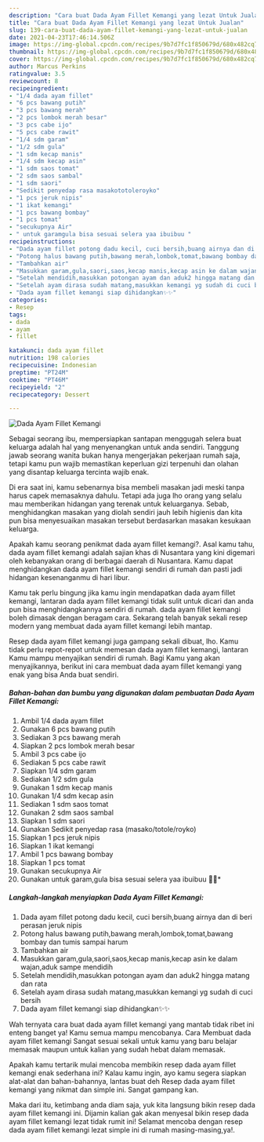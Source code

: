 ```yaml
---
description: "Cara buat Dada Ayam Fillet Kemangi yang lezat Untuk Jualan"
title: "Cara buat Dada Ayam Fillet Kemangi yang lezat Untuk Jualan"
slug: 139-cara-buat-dada-ayam-fillet-kemangi-yang-lezat-untuk-jualan
date: 2021-04-23T17:46:14.506Z
image: https://img-global.cpcdn.com/recipes/9b7d7fc1f850679d/680x482cq70/dada-ayam-fillet-kemangi-foto-resep-utama.jpg
thumbnail: https://img-global.cpcdn.com/recipes/9b7d7fc1f850679d/680x482cq70/dada-ayam-fillet-kemangi-foto-resep-utama.jpg
cover: https://img-global.cpcdn.com/recipes/9b7d7fc1f850679d/680x482cq70/dada-ayam-fillet-kemangi-foto-resep-utama.jpg
author: Marcus Perkins
ratingvalue: 3.5
reviewcount: 8
recipeingredient:
- "1/4 dada ayam fillet"
- "6 pcs bawang putih"
- "3 pcs bawang merah"
- "2 pcs lombok merah besar"
- "3 pcs cabe ijo"
- "5 pcs cabe rawit"
- "1/4 sdm garam"
- "1/2 sdm gula"
- "1 sdm kecap manis"
- "1/4 sdm kecap asin"
- "1 sdm saos tomat"
- "2 sdm saos sambal"
- "1 sdm saori"
- "Sedikit penyedap rasa masakototoleroyko"
- "1 pcs jeruk nipis"
- "1 ikat kemangi"
- "1 pcs bawang bombay"
- "1 pcs tomat"
- "secukupnya Air"
- " untuk garamgula bisa sesuai selera yaa ibuibuu "
recipeinstructions:
- "Dada ayam fillet potong dadu kecil, cuci bersih,buang airnya dan di beri perasan jeruk nipis"
- "Potong halus bawang putih,bawang merah,lombok,tomat,bawang bombay dan tumis sampai harum"
- "Tambahkan air"
- "Masukkan garam,gula,saori,saos,kecap manis,kecap asin ke dalam wajan,aduk sampe mendidih"
- "Setelah mendidih,masukkan potongan ayam dan aduk2 hingga matang dan rata"
- "Setelah ayam dirasa sudah matang,masukkan kemangi yg sudah di cuci bersih"
- "Dada ayam fillet kemangi siap dihidangkan✨✨"
categories:
- Resep
tags:
- dada
- ayam
- fillet

katakunci: dada ayam fillet 
nutrition: 198 calories
recipecuisine: Indonesian
preptime: "PT24M"
cooktime: "PT46M"
recipeyield: "2"
recipecategory: Dessert

---
```



![Dada Ayam Fillet Kemangi](https://img-global.cpcdn.com/recipes/9b7d7fc1f850679d/680x482cq70/dada-ayam-fillet-kemangi-foto-resep-utama.jpg)

Sebagai seorang ibu, mempersiapkan santapan menggugah selera buat keluarga adalah hal yang menyenangkan untuk anda sendiri. Tanggung jawab seorang  wanita bukan hanya mengerjakan pekerjaan rumah saja, tetapi kamu pun wajib memastikan keperluan gizi terpenuhi dan olahan yang disantap keluarga tercinta wajib enak.

Di era  saat ini, kamu sebenarnya bisa membeli masakan jadi meski tanpa harus capek memasaknya dahulu. Tetapi ada juga lho orang yang selalu mau memberikan hidangan yang terenak untuk keluarganya. Sebab, menghidangkan masakan yang diolah sendiri jauh lebih higienis dan kita pun bisa menyesuaikan masakan tersebut berdasarkan masakan kesukaan keluarga. 



Apakah kamu seorang penikmat dada ayam fillet kemangi?. Asal kamu tahu, dada ayam fillet kemangi adalah sajian khas di Nusantara yang kini digemari oleh kebanyakan orang di berbagai daerah di Nusantara. Kamu dapat menghidangkan dada ayam fillet kemangi sendiri di rumah dan pasti jadi hidangan kesenanganmu di hari libur.

Kamu tak perlu bingung jika kamu ingin mendapatkan dada ayam fillet kemangi, lantaran dada ayam fillet kemangi tidak sulit untuk dicari dan anda pun bisa menghidangkannya sendiri di rumah. dada ayam fillet kemangi boleh dimasak dengan beragam cara. Sekarang telah banyak sekali resep modern yang membuat dada ayam fillet kemangi lebih mantap.

Resep dada ayam fillet kemangi juga gampang sekali dibuat, lho. Kamu tidak perlu repot-repot untuk memesan dada ayam fillet kemangi, lantaran Kamu mampu menyajikan sendiri di rumah. Bagi Kamu yang akan menyajikannya, berikut ini cara membuat dada ayam fillet kemangi yang enak yang bisa Anda buat sendiri.

<!--inarticleads1-->

##### Bahan-bahan dan bumbu yang digunakan dalam pembuatan Dada Ayam Fillet Kemangi:

1. Ambil 1/4 dada ayam fillet
1. Gunakan 6 pcs bawang putih
1. Sediakan 3 pcs bawang merah
1. Siapkan 2 pcs lombok merah besar
1. Ambil 3 pcs cabe ijo
1. Sediakan 5 pcs cabe rawit
1. Siapkan 1/4 sdm garam
1. Sediakan 1/2 sdm gula
1. Gunakan 1 sdm kecap manis
1. Gunakan 1/4 sdm kecap asin
1. Sediakan 1 sdm saos tomat
1. Gunakan 2 sdm saos sambal
1. Siapkan 1 sdm saori
1. Gunakan Sedikit penyedap rasa (masako/totole/royko)
1. Siapkan 1 pcs jeruk nipis
1. Siapkan 1 ikat kemangi
1. Ambil 1 pcs bawang bombay
1. Siapkan 1 pcs tomat
1. Gunakan secukupnya Air
1. Gunakan  untuk garam,gula bisa sesuai selera yaa ibuibuu 🙂🙂*




<!--inarticleads2-->

##### Langkah-langkah menyiapkan Dada Ayam Fillet Kemangi:

1. Dada ayam fillet potong dadu kecil, cuci bersih,buang airnya dan di beri perasan jeruk nipis
1. Potong halus bawang putih,bawang merah,lombok,tomat,bawang bombay dan tumis sampai harum
1. Tambahkan air
1. Masukkan garam,gula,saori,saos,kecap manis,kecap asin ke dalam wajan,aduk sampe mendidih
1. Setelah mendidih,masukkan potongan ayam dan aduk2 hingga matang dan rata
1. Setelah ayam dirasa sudah matang,masukkan kemangi yg sudah di cuci bersih
1. Dada ayam fillet kemangi siap dihidangkan✨✨




Wah ternyata cara buat dada ayam fillet kemangi yang mantab tidak ribet ini enteng banget ya! Kamu semua mampu mencobanya. Cara Membuat dada ayam fillet kemangi Sangat sesuai sekali untuk kamu yang baru belajar memasak maupun untuk kalian yang sudah hebat dalam memasak.

Apakah kamu tertarik mulai mencoba membikin resep dada ayam fillet kemangi enak sederhana ini? Kalau kamu ingin, ayo kamu segera siapkan alat-alat dan bahan-bahannya, lantas buat deh Resep dada ayam fillet kemangi yang nikmat dan simple ini. Sangat gampang kan. 

Maka dari itu, ketimbang anda diam saja, yuk kita langsung bikin resep dada ayam fillet kemangi ini. Dijamin kalian gak akan menyesal bikin resep dada ayam fillet kemangi lezat tidak rumit ini! Selamat mencoba dengan resep dada ayam fillet kemangi lezat simple ini di rumah masing-masing,ya!.

